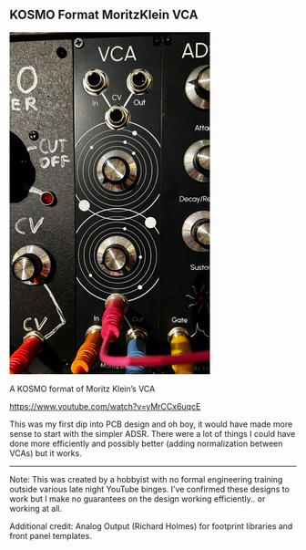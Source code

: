 ## KOSMO Format MoritzKlein VCA

![](/IMG/IMG_9807.jpg)

A KOSMO format of Moritz Klein’s VCA

https://www.youtube.com/watch?v=yMrCCx6uqcE

This was my first dip into PCB design and oh boy, it would have made more sense to start with the simpler ADSR. There were a lot of things I could have done more efficiently and possibly better (adding normalization between VCAs) but it works.

---
Note: This was created by a hobbyist with no formal engineering training outside various late night YouTube binges. 
I’ve confirmed these designs to work but I make no guarantees on the design working efficiently.. or working at all.

Additional credit: Analog Output (Richard Holmes) for footprint libraries and front panel templates.
